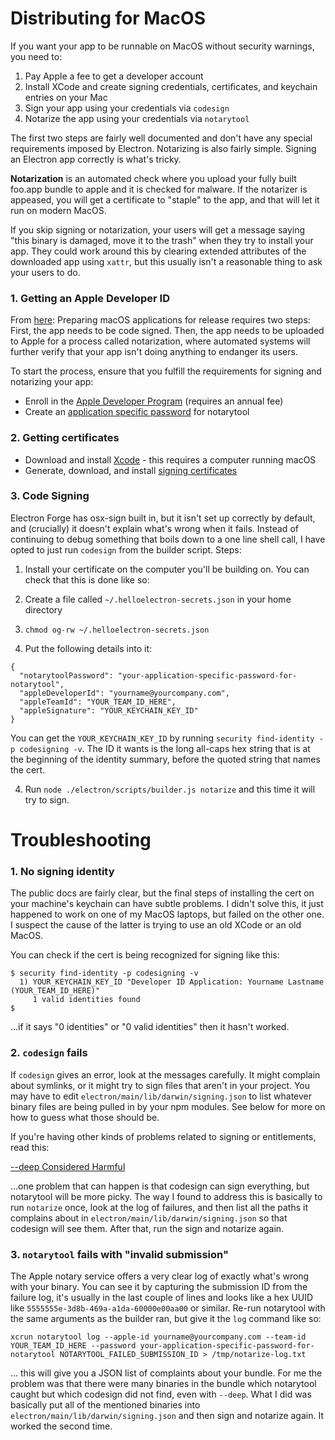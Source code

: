 # Distributing for MacOS

If you want your app to be runnable on MacOS without security warnings, you need to:
1. Pay Apple a fee to get a developer account
2. Install XCode and create signing credentials, certificates, and keychain entries on your Mac
3. Sign your app using your credentials via `codesign`
4. Notarize the app using your credentials via `notarytool`

The first two steps are fairly well documented and don't have any special requirements
imposed by Electron. Notarizing is also fairly simple. Signing an Electron app correctly
is what's tricky.

**Notarization** is an automated check where you upload your fully built foo.app bundle
to apple and it is checked for malware. If the notarizer is appeased, you will get a
certificate to "staple" to the app, and that will let it run on modern MacOS.

If you skip signing or notarization, your users will get a message saying "this binary is damaged, move it to the trash"
when they try to install your app. They could work around this by clearing extended attributes of the downloaded app
using `xattr`, but this usually isn't a reasonable thing to ask your users to do.

### 1. Getting an Apple Developer ID

From [here](https://www.electronjs.org/docs/latest/tutorial/code-signing):
Preparing macOS applications for release requires two steps: First, the app needs to be code signed. Then, the app needs to be uploaded to Apple for a process called notarization, where automated systems will further verify that your app isn't doing anything to endanger its users.

To start the process, ensure that you fulfill the requirements for signing and notarizing your app:

- Enroll in the [Apple Developer Program](https://developer.apple.com/programs/) (requires an annual fee)
- Create an [application specific password](https://support.apple.com/en-us/102654) for notarytool

### 2. Getting certificates

- Download and install [Xcode](https://developer.apple.com/xcode) - this requires a computer running macOS
- Generate, download, and install [signing certificates](https://developer.apple.com/support/certificates/)

### 3. Code Signing

Electron Forge has osx-sign built in, but it isn't set up correctly by default, and (crucially) it doesn't
explain what's wrong when it fails. Instead of continuing to debug something that boils down to a one
line shell call, I have opted to just run `codesign` from the builder script. Steps:

1. Install your certificate on the computer you'll be building on. You can check that this is done like so:

2. Create a file called `~/.helloelectron-secrets.json` in your home directory
3. `chmod og-rw ~/.helloelectron-secrets.json`
3. Put the following details into it:
```
{
  "notarytoolPassword": "your-application-specific-password-for-notarytool",
  "appleDeveloperId": "yourname@yourcompany.com",
  "appleTeamId": "YOUR_TEAM_ID_HERE",
  "appleSignature": "YOUR_KEYCHAIN_KEY_ID"
}
```

You can get the `YOUR_KEYCHAIN_KEY_ID` by running `security find-identity -p codesigning -v`. The ID it
wants is the long all-caps hex string that is at the beginning of the identity summary, before the
quoted string that names the cert.


4. Run `node ./electron/scripts/builder.js notarize` and this time it will try to sign.





# Troubleshooting

### 1. No signing identity

The public docs are fairly clear, but the final steps of installing the cert on your machine's keychain
can have subtle problems. I didn't solve this, it just happened to work on one of my MacOS laptops,
but failed on the other one. I suspect the cause of the latter is trying to use an old XCode or an old
MacOS.

You can check if the cert is being recognized for signing like this:
```
$ security find-identity -p codesigning -v
  1) YOUR_KEYCHAIN_KEY_ID "Developer ID Application: Yourname Lastname (YOUR_TEAM_ID_HERE)"
     1 valid identities found
$
```
...if it says "0 identities" or "0 valid identities" then it hasn't worked.



### 2. `codesign` fails

If `codesign` gives an error, look at the messages carefully. It might complain about symlinks, or it might
try to sign files that aren't in your project. You may have to edit `electron/main/lib/darwin/signing.json`
to list whatever binary files are being pulled in by your npm modules. See below for more on how to guess
what those should be.

If you're having other kinds of problems related to signing or entitlements, read this:

[--deep Considered Harmful](https://developer.apple.com/forums/thread/129980)

...one problem that can happen is that codesign can sign everything, but notarytool will be more picky.
The way I found to address this is basically to run `notarize` once, look at the log of failures,
and then list all the paths it complains about in `electron/main/lib/darwin/signing.json` so that
codesign will see them. After that, run the sign and notarize again.


### 3. `notarytool` fails with "invalid submission"

The Apple notary service offers a very clear log of exactly what's wrong with your binary. You can see it
by capturing the submission ID from the failure log, it's usually in the last couple of lines and looks like
a hex UUID like `5555555e-3d8b-469a-a1da-60000e00aa00` or similar. Re-run notarytool with the same
arguments as the builder ran, but give it the `log` command like so:

```
xcrun notarytool log --apple-id yourname@yourcompany.com --team-id YOUR_TEAM_ID_HERE --password your-application-specific-password-for-notarytool NOTARYTOOL_FAILED_SUBMISSION_ID > /tmp/notarize-log.txt
```

... this will give you a JSON list of complaints about your bundle. For me the problem was that there were
many binaries in the bundle which notarytool caught but which codesign did not find, even with `--deep`.
What I did was basically put all of the mentioned binaries into `electron/main/lib/darwin/signing.json`
and then sign and notarize again. It worked the second time.
